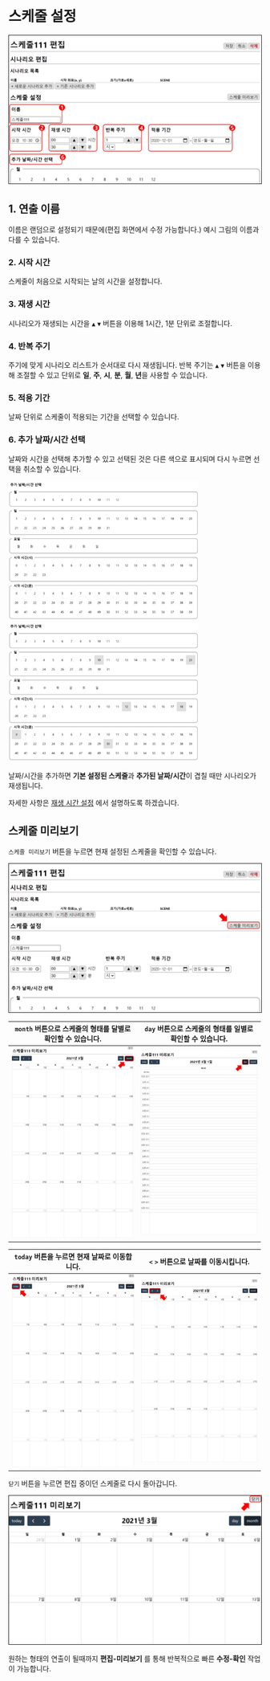 # 스케줄 설정

<img src="./img/edit/editSchedule.jpg" style="border: 1px solid"/>

## 1. 연출 이름
이름은 랜덤으로 설정되기 때문에(편집 화면에서 수정 가능합니다.) 예시 그림의 이름과 다를 수 있습니다.

### 2. 시작 시간
스케줄이 처음으로 시작되는 날의 시간을 설정합니다.

### 3. 재생 시간
시나리오가 재생되는 시간을  `▲` `▼` 버튼을 이용해 1시간, 1분 단위로 조절합니다.  

### 4. 반복 주기
주기에 맞게 시나리오 리스트가 순서대로 다시 재생됩니다. 반복 주기는  `▲` `▼` 버튼을 이용해 조절할 수 있고 단위로 **일**, **주**, **시**, **분**, **월**, **년**을 사용할 수 있습니다.

### 5. 적용 기간
날짜 단위로 스케줄이 적용되는 기간을 선택할 수 있습니다. 

### 6. 추가 날짜/시간 선택
날짜와 시간을 선택해 추가할 수 있고 선택된 것은 다른 색으로 표시되며 다시 누르면 선택을 취소할 수 있습니다.

<img src="./img/edit/addDate.jpg" width= "380"/><img src="./img/edit/addedDate.jpg" width= "380"/>

날짜/시간을 추가하면 **기본 설정된 스케줄**과 **추가된 날짜/시간**이 겹칠 때만 시나리오가 재생됩니다.

자세한 사항은 [재생 시간 설정](repeat.md) 에서 설명하도록 하겠습니다. 

## 스케줄 미리보기
`스케줄 미리보기` 버튼을 누르면 현재 설정된 스케줄을 확인할 수 있습니다.

<img src="./img/edit/previewSchedule.jpg" style="border: 1px solid"/>

|`month` 버튼으로 스케줄의 형태를 달별로 확인할 수 있습니다.|`day` 버튼으로 스케줄의 형태를 일별로 확인할 수 있습니다.|
|---|---|
|<img src="./img/edit/monthPreview.jpg"/>|<img src="./img/edit/dayPreview.jpg" />|

|`today` 버튼을 누르면 현재 날짜로 이동합니다.|`<` `>` 버튼으로 날짜를 이동시킵니다.|
|---|---|
|<img src="./img/edit/todayPreview.jpg" />|<img src="./img/edit/movePreview.jpg" />|

`닫기` 버튼을 누르면 편집 중이던 스케줄로 다시 돌아갑니다.

<img src="./img/edit/closePreview.jpg" style="border: 1px solid"/>

원하는 형태의 연출이 될때까지 **편집-미리보기** 를 통해 반복적으로 빠른 **수정-확인** 작업이 가능합니다.
